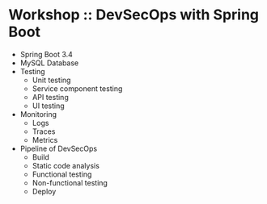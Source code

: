 # Workshop :: DevSecOps with Spring Boot
* Spring Boot 3.4
* MySQL Database
* Testing
  * Unit testing
  * Service component testing
  * API testing
  * UI testing
* Monitoring
  * Logs
  * Traces
  * Metrics
* Pipeline of DevSecOps
  * Build
  * Static code analysis
  * Functional testing
  * Non-functional testing
  * Deploy